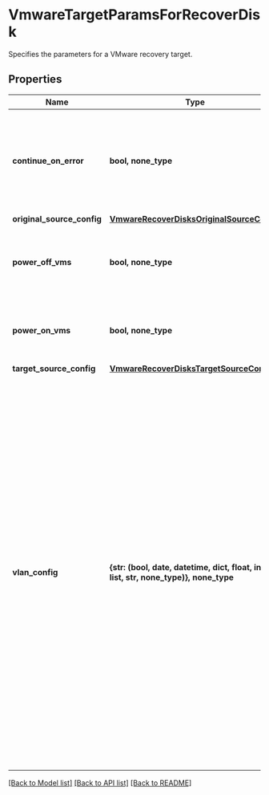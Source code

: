 # VmwareTargetParamsForRecoverDisk

Specifies the parameters for a VMware recovery target.

## Properties
Name | Type | Description | Notes
------------ | ------------- | ------------- | -------------
**continue_on_error** | **bool, none_type** | Specifies whether or not to continue performing the recovery in the event that an error is encountered. | [optional] 
**original_source_config** | [**VmwareRecoverDisksOriginalSourceConfig**](VmwareRecoverDisksOriginalSourceConfig.md) |  | [optional] 
**power_off_vms** | **bool, none_type** | Specifies whether or not to power off VMs before performing the recovery. | [optional] 
**power_on_vms** | **bool, none_type** | Specifies whether or not to power on VMs after performing the recovery. | [optional] 
**target_source_config** | [**VmwareRecoverDisksTargetSourceConfig**](VmwareRecoverDisksTargetSourceConfig.md) |  | [optional] 
**vlan_config** | **{str: (bool, date, datetime, dict, float, int, list, str, none_type)}, none_type** | Specifies VLAN Params associated with the recovered. If this is not specified, then the VLAN settings will be automatically selected from one of the below options: a. If VLANs are configured on Cohesity, then the VLAN host/VIP will be automatically based on the client&#39;s (e.g. ESXI host) IP address. b. If VLANs are not configured on Cohesity, then the partition hostname or VIPs will be used for Recovery. | [optional] 

[[Back to Model list]](../README.md#documentation-for-models) [[Back to API list]](../README.md#documentation-for-api-endpoints) [[Back to README]](../README.md)


